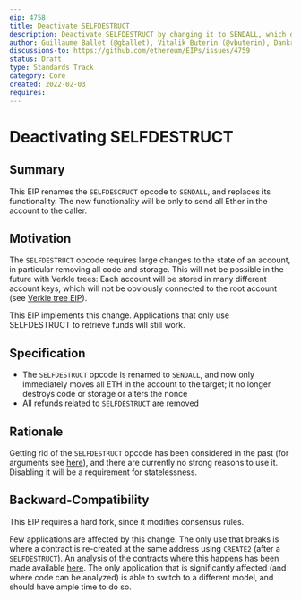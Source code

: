 ```yaml
---
eip: 4758
title: Deactivate SELFDESTRUCT
description: Deactivate SELFDESTRUCT by changing it to SENDALL, which does recover all funds to the caller but does not delete any contract code or storage.
author: Guillaume Ballet (@gballet), Vitalik Buterin (@vbuterin), Dankrad Feist (@dankrad)
discussions-to: https://github.com/ethereum/EIPs/issues/4759
status: Draft
type: Standards Track
category: Core
created: 2022-02-03
requires: 
---
```


# Deactivating SELFDESTRUCT

## Summary

This EIP renames the `SELFDESCRUCT` opcode to `SENDALL`, and replaces its functionality. The new functionality will be only to send all Ether in the account to the caller.

## Motivation

The `SELFDESTRUCT` opcode requires large changes to the state of an account, in particular removing all code and storage. This will not be possible in the future with Verkle trees: Each account will be stored in many different account keys, which will not be obviously connected to the root account (see [Verkle tree EIP](https://notes.ethereum.org/5HDhQXstTaKtVqVbS7S9yw)).

This EIP implements this change. Applications that only use SELFDESTRUCT to retrieve funds will still work.

## Specification

 * The `SELFDESTRUCT` opcode is renamed to `SENDALL`, and now only immediately moves all ETH in the account to the target; it no longer destroys code or storage or alters the nonce
 * All refunds related to `SELFDESTRUCT` are removed

## Rationale

Getting rid of the `SELFDESTRUCT` opcode has been considered in the past (for arguments see [here](https://hackmd.io/@vbuterin/selfdestruct)), and there are currently no strong reasons to use it. Disabling it will be a requirement for statelessness.

## Backward-Compatibility

This EIP requires a hard fork, since it modifies consensus rules.

Few applications are affected by this change. The only use that breaks is where a contract is re-created at the same address using `CREATE2` (after a `SELFDESTRUCT`). An analysis of the contracts where this happens has been made available [here](https://hackmd.io/@albus/rkAbjAsWF). The only application that is significantly affected (and where code can be analyzed) is able to switch to a different model, and should have ample time to do so.